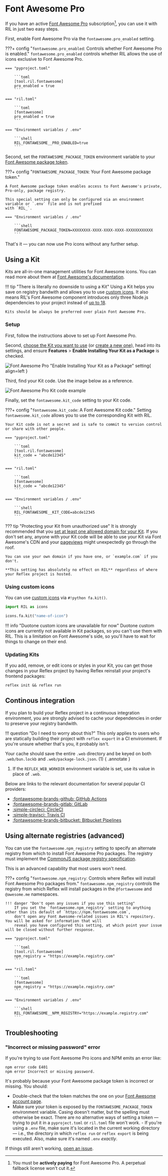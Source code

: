 # Font Awesome Pro

If you have an active [Font Awesome Pro](https://fontawesome.com/plans) subscription[^1], you
can use it with RIL in just two easy steps.

First, enable Font Awesome Pro via the `fontawesome.pro_enabled` setting.

???+ config "`fontawesome.pro_enabled`: Controls whether Font Awesome Pro is enabled."
    `fontawesome.pro_enabled` controls whether RIL allows the use of icons exclusive to Font Awesome Pro.

    === "pyproject.toml"

        ```toml
        [tool.ril.fontawesome]
        pro_enabled = true
        ```

    === "ril.toml"

        ```toml
        [fontawesome]
        pro_enabled = true
        ```

    === "Environment variables / .env"

        ```shell
        RIL_FONTAWESOME__PRO_ENABLED=true
        ```


Second, set the `FONTAWESOME_PACKAGE_TOKEN` environment variable to your 
[Font Awesome package token](https://fontawesome.com/account/general#tokens).

???+ config "`FONTAWESOME_PACKAGE_TOKEN`: Your Font Awesome package token."

    A Font Awesome package token enables access to Font Awesome's private, Pro-only, package registry.

    This special setting can only be configured via an environment variable or `.env` file and is not prefixed
    with `RIL_`.

    === "Environment variables / .env"

        ```shell
        FONTAWESOME_PACKAGE_TOKEN=XXXXXXXX-XXXX-XXXX-XXXX-XXXXXXXXXXXX
        ```

That's it — you can now use Pro icons without any further setup.

## Using a Kit

Kits are all-in-one management utilities for Font Awesome icons. You can read more about them at
[Font Awesome's documentation](https://docs.fontawesome.com/web/setup/use-kit).

!!! tip "There is literally no downside to using a Kit"
    Using a Kit helps you save on registry bandwith and allows you to use [custom icons](#using-custom-icons).
    It also means RIL's Font Awesome component introduces only three Node.js dependencies to your project instead
    of [up to 18](https://docs.fontawesome.com/web/setup/packages#svg-icon-packages).

    Kits should be always be preferred over plain Font Awesome Pro.

### Setup

First, follow the instructions above to set up Font Awesome Pro.

Second, [choose the Kit you want to use](https://fontawesome.com/kits)
(or [create a new one](https://fontawesome.com/kits/new)), head into its settings, and ensure **Features** > 
**Enable Installing Your Kit as a Package** is checked.

![Font Awesome Pro "Enable Installing Your Kit as a Package" setting](../assets/images/fontawesome-enable-kit-package-setting.png){ align=left }

Third, find your Kit code. Use the image below as a reference.

![Font Awesome Pro Kit code example](../assets/images/fontawesome-kit-code.png)

Finally, set the `fontawesome.kit_code` setting to your Kit code.

???+ config "`fontawesome.kit_code`: A Font Awesome Kit code."
    Setting `fontawesome.kit_code` allows you to use the corresponding Kit with RIL.

    Your Kit code is not a secret and is safe to commit to version control or share with other people.

    === "pyproject.toml"

        ```toml
        [tool.ril.fontawesome]
        kit_code = "abcde12345"
        ```

    === "ril.toml"

        ```toml
        [fontawesome]
        kit_code = "abcde12345"
        ```

    === "Environment variables / .env"

        ```shell
        RIL_FONTAWESOME__KIT_CODE=abcde12345
        ```

??? tip "Protecting your Kit from unauthorized use"
    It is strongly recommended that you [set at least one allowed domain for your Kit](https://docs.fontawesome.com/web/setup/use-kit#im-getting-a-lot-more-pageviews-than-i-think-i-should-be-what-can-i-do).
    If you don't set any, anyone with your Kit code will be able to use your Kit via Font Awesome's CDN
    and your [pageviews](https://docs.fontawesome.com/web/setup/use-kit#kits-and-pageviews) might unexpectedly go through the roof.

    You can use your own domain if you have one, or `example.com` if you don't.

    **This setting has absolutely no effect on RIL** regardless of where your Reflex project is hosted.


### Using custom icons

You can use [custom icons](https://docs.fontawesome.com/web/add-icons/upload-icons) via `#!python fa.kit()`.

```python
import RIL as icons

icons.fa.kit("name-of-icon")
```

!!! info "Duotone custom icons are unavailable for now"
    Duotone custom icons are currently not available in Kit packages, so you can't use them with RIL. 
    This is a limitation on Font Awesome's side, so you'll have to wait for things to change on their end.

### Updating Kits

If you add, remove, or edit icons or styles in your Kit, you can get those changes in your Reflex project by
having Reflex reinstall your project's frontend packages:

```shell
reflex init && reflex run
```

## Continous integration

If you plan to build your Reflex project in a continuous integration environment, you are strongly advised to
cache your dependencies in order to preserve your registry bandwith.

!!! question "Do I need to worry about this?"
    This only applies to users who are statically building their project with `reflex export` in a CI
    environment. If you're unsure whether that's you, it probably isn't.

Your cache should save the entire `.web` directory and be keyed on both `.web/bun.lockb` and `.web/package-lock.json`. (1)
{ .annotate }

1. If the `REFLEX_WEB_WORKDIR` environment variable is set, use its value in place of `.web`.

Below are links to the relevant documentation for several popular CI providers:

- [:fontawesome-brands-github: GitHub Actions](https://docs.github.com/en/actions/advanced-guides/caching-dependencies-to-speed-up-workflows)
- [:fontawesome-brands-gitlab: GitLab](https://docs.gitlab.com/ee/ci/caching/)
- [:simple-circleci: CircleCI](https://circleci.com/docs/2.0/caching/)
- [:simple-travisci: Travis CI](https://docs.travis-ci.com/user/caching/)
- [:fontawesome-brands-bitbucket: Bitbucket Pipelines](https://support.atlassian.com/bitbucket-cloud/docs/cache-dependencies/)

## Using alternate registries (advanced)

You can use the `fontawesome.npm_registry` setting to specify an alternate registry from which 
to install Font Awesome Pro packages. The registry must implement the 
[CommonJS package registry specification](https://wiki.commonjs.org/wiki/Packages/Registry).

This is an advanced capability that most users won't need.

???+ config "`fontawesome.npm_registry`: Controls where Reflex will install Font Awesome Pro packages from."
    `fontawesome.npm_registry` controls the registry from which Reflex will install packages in the `@fortawesome`
    and `@awesome.me` namespaces.

    !!! danger "Don't open any issues if you use this setting"
        If you set the `fontawesome.npm_registry` setting to anything other than its default of `https://npm.fontawesome.com`,
        don't open any Font Awesome-related issues in RIL's repository. You will be asked for information that will
        reveal you have configured this setting, at which point your issue will be closed without further response.

    === "pyproject.toml"

        ```toml
        [tool.ril.fontawesome]
        npm_registry = "https://example.registry.com"
        ```

    === "ril.toml"

        ```toml
        [fontawesome]
        npm_registry = "https://example.registry.com"
        ```

    === "Environment variables / .env"

        ```shell
        RIL_FONTAWESOME__NPM_REGISTRY="https://example.registry.com"
        ```

## Troubleshooting

### "Incorrect or missing password" error

If you're trying to use Font Awesome Pro icons and NPM emits an error like:

```{ .text .no-copy .no-select }
npm error code E401
npm error Incorrect or missing password.
```

It's probably because your Font Awesome package token is incorrect or missing. You should:

- Double-check that the token matches the one on your [Font Awesome account page](https://fontawesome.com/account/general#tokens).
- Make sure your token is exposed by the `FONTAWESOME_PACKAGE_TOKEN` environment variable. Casing doesn't matter,
but the spelling must otherwise be exact. There are no alternative ways of setting a token — trying to put it in a `pyproject.toml`
or `ril.toml` file won't work.
      - If you're using a `.env` file, make sure it's located in the current working directory — i.e., the directory in which
      `reflex run` or `reflex export` is being executed. Also, make sure it's named `.env` *exactly*.

If things still aren't working, [open an issue](https://github.com/celsiusnarhwal/RIL/issues/new/choose).

[^1]: You must be **actively paying** for Font Awesome Pro. A perpetual fallback license won't cut it.
